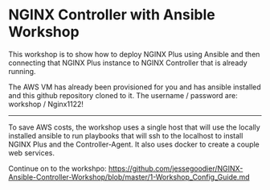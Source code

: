 # NGINX Controller with Ansible Workshop 

This workshop is to show how to deploy NGINX Plus using Ansible and then connecting that NGINX Plus instance to NGINX Controller that is already running.

The AWS VM has already been provisioned for you and has ansible installed and this github repository cloned to it.
The username / password are: workshop / Nginx1122!

------------

To save AWS costs, the workshop uses a single host that will use the locally installed ansible to run playbooks that will ssh to the localhost to install NGINX Plus and the Controller-Agent. It also uses docker to create a couple web services. 

Continue on to the workshpo:
<https://github.com/jessegoodier/NGINX-Ansible-Controller-Workshop/blob/master/1-Workshop_Config_Guide.md>